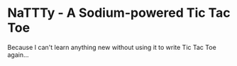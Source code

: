 # NaTTTy - A Sodium-powered Tic Tac Toe

Because I can't learn anything new without using it to write Tic Tac
Toe again...
